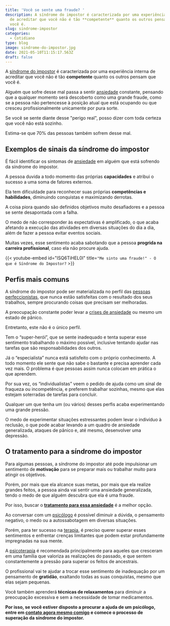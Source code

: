 ```yaml
---
title: 'Você se sente uma fraude? '
description: A síndrome do impostor é caracterizada por uma experiência interna
  de acreditar que você não é tão **competente** quanto os outros pensam que
  você é.
slug: sindrome-impostor
categories:
  - Cotidiano
type: blog
image: sindrome-do-impostor.jpg
date: 2021-05-10T11:15:17.563Z
draft: false
---
```


A [síndrome do impostor](https://yuribusin.com.br/autossabotagem-como-identificar/) é caracterizada por uma experiência interna de acreditar que você não é tão **competente** quanto os outros pensam que você é.

Alguém que sofre desse mal passa a sentir [ansiedade](https://www.google.com/url?client=internal-element-cse&cx=013413282715532661870:5z8llcwtwhy&q=https://yuribusin.com.br/diferenca-estresse-ansiedade-depressao/&sa=U&ved=2ahUKEwjmo6D9s6PwAhUmrJUCHZtXAosQFjABegQICRAC&usg=AOvVaw18jxhIH2FgiSGO9WPmkAUD) constante, pensando que a qualquer momento será descoberto como uma grande fraude, como se a pessoa não pertencesse à posição atual que está ocupando ou que cresceu profissionalmente unicamente por pura sorte.

Se você se sente diante desse "perigo real", posso dizer com toda certeza que você não está sozinho.

Estima-se que 70% das pessoas também sofrem desse mal.

## Exemplos de sinais da síndrome do impostor

É fácil identificar os sintomas de [ansiedade](https://yuribusin.com.br/ansiedade-o-mal-do-novo-seculo/) em alguém que está sofrendo da síndrome do impostor.

A pessoa duvida a todo momento das próprias **capacidades** e atribui o sucesso a uma soma de fatores externos.

Ela tem dificuldade para reconhecer suas próprias **competências e habilidades**, diminuindo conquistas e maximizando derrotas.

A coisa piora quando são definidos objetivos muito desafiadores e a pessoa se sente desapontada com a falha.

O medo de não corresponder às expectativas é amplificado, o que acaba afetando a execução das atividades em diversas situações do dia a dia, além de fazer a pessoa evitar eventos sociais.

Muitas vezes, esse sentimento acaba sabotando que a pessoa **progrida na carreira profissional**, caso ela não procure ajuda.

{{< youtube-embed id="ISQ6TiHEL0I" title=`"Me sinto uma fraude!" - O que é Síndrome do Impostor?` >}}

## Perfis mais comuns

A síndrome do impostor pode ser materializada no perfil das [pessoas perfeccionistas](https://www.google.com/url?client=internal-element-cse&cx=013413282715532661870:5z8llcwtwhy&q=https://yuribusin.com.br/perfeccionismo-qualidade-ou-defeito/&sa=U&ved=2ahUKEwjDjs6KtKPwAhW6p5UCHSscChMQFjAAegQIAxAC&usg=AOvVaw0VTMdndJq8l4pqVVmrJu0t), que nunca estão satisfeitas com o resultado dos seus trabalhos, sempre procurando coisas que precisam ser melhoradas.

A preocupação constante poder levar a [crises de ansiedade](https://yuribusin.com.br/o-que-fazer-diante-de-uma-crise-de-ansiedade/) ou mesmo um estado de pânico.

Entretanto, este não é o único perfil.

Tem o “super-herói”, que se sente inadequado e tenta superar esse sentimento trabalhando o máximo possível, inclusive tentando ajudar nas tarefas que são responsabilidades dos outros.

Já o “especialista” nunca está satisfeito com o próprio conhecimento. A todo momento ele sente que não sabe o bastante e precisa aprender cada vez mais. O problema é que pessoas assim nunca colocam em prática o que aprendem.

Por sua vez, os “individualistas” veem o pedido de ajuda como um sinal de fraqueza ou incompetência, e preferem trabalhar sozinhas, mesmo que elas estejam soterradas de tarefas para concluir.

Qualquer um que tenha um (ou vários) desses perfis acaba experimentando uma grande pressão.

O medo de experimentar situações estressantes podem levar o indivíduo à reclusão, o que pode acabar levando a um quadro de ansiedade generalizada, ataques de pânico e, até mesmo, desenvolver uma depressão.

## O tratamento para a síndrome do impostor

Para algumas pessoas, a síndrome do impostor até pode impulsionar um sentimento de **motivação** para se preparar mais ou trabalhar muito para atingir os objetivos.

Porém, por mais que ela alcance suas metas, por mais que ela realize grandes feitos, a pessoa ainda vai sentir uma ansiedade generalizada, tendo o medo de que alguém descubra que ela é uma fraude.

Por isso, buscar o **[tratamento para essa ansiedade](https://yuribusin.com.br/terapia-para-ansiedade/)** é a melhor opção.

Ao conversar com um [psicólogo](https://yuribusin.com.br/pra-que-serve-um-psicologo-clinico/) é possível diminuir a dúvida, o pensamento negativo, o medo ou a autossabotagem em diversas situações.

Porém, para ter sucesso na [terapia](https://yuribusin.com.br/quais-os-beneficios-da-terapia-cognitiva-comportamental/), é preciso querer superar esses sentimentos e enfrentar crenças limitantes que podem estar profundamente impregnadas na sua mente.

A [psicoterapia](https://yuribusin.com.br/perguntas-frequentes/#apenas-uma-consulta) é recomendada principalmente para aqueles que cresceram em uma família que valoriza as realizações do passado, e que sentem constantemente a pressão para superar os feitos de ancestrais.

O profissional vai te ajudar a trocar esse sentimento de inadequação por um pensamento de **gratidão**, exaltando todas as suas conquistas, mesmo que elas sejam pequenas.

Você também aprenderá **técnicas de relaxamentos** para diminuir a preocupação excessiva e sem a necessidade de tomar medicamentos.

**Por isso, se você estiver disposto a procurar a ajuda de um psicólogo, entre em [contato agora mesmo comigo](https://yuribusin.com.br/contato/) e comece o processo de superação da síndrome do impostor.**
